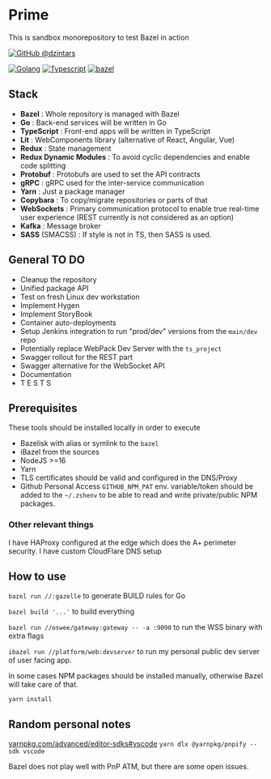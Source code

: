 # Prime

This is sandbox monorepository to test Bazel in action

[![GitHub @dzintars](https://img.shields.io/github/followers/dzintars?label=follow&style=social)](https://github.com/dzintars)

[![Golang](https://img.shields.io/badge/-Golang-blue?style=flat-square&logo=go&logoColor=white)](https://golang.org/)
[![Typescript](https://img.shields.io/badge/-Typescript-blue?style=flat-square&logo=typescript&logoColor=white)](https://www.typescriptlang.org/)
[![bazel](https://img.shields.io/badge/build%20with-bazel-43A047.svg)](https://bazel.build/)

## Stack

- **Bazel** : Whole repository is managed with Bazel
- **Go** : Back-end services will be written in Go
- **TypeScript** : Front-end apps will be written in TypeScript
- **Lit** : WebComponents library (alternative of React, Angular, Vue)
- **Redux** : State management
- **Redux Dynamic Modules** : To avoid cyclic dependencies and enable code splitting
- **Protobuf** : Protobufs are used to set the API contracts
- **gRPC** : gRPC used for the inter-service communication
- **Yarn** : Just a package manager
- **Copybara** : To copy/migrate repositories or parts of that
- **WebSockets** : Primary communication protocol to enable true real-time user experience (REST currently is not considered as an option)
- **Kafka** : Message broker
- **SASS** (SMACSS) : If style is not in TS, then SASS is used.

## General TO DO

- Cleanup the repository
- Unified package API
- Test on fresh Linux dev workstation
- Implement Hygen
- Implement StoryBook
- Container auto-deployments
- Setup Jenkins integration to run "prod/dev" versions from the `main/dev` repo
- Potentially replace WebPack Dev Server with the `ts_project`
- Swagger rollout for the REST part
- Swagger alternative for the WebSocket API
- Documentation
- T E S T S

## Prerequisites

These tools should be installed locally in order to execute

- Bazelisk with alias or symlink to the `bazel`
- iBazel from the sources
- NodeJS >=16
- Yarn
- TLS certificates should be valid and configured in the DNS/Proxy
- Github Personal Access `GITHUB_NPM_PAT` env. variable/token should be added to the `~/.zshenv` to be able to read and write private/public NPM packages.

### Other relevant things

I have HAProxy configured at the edge which does the A+ perimeter security.
I have custom CloudFlare DNS setup

## How to use

`bazel run //:gazelle` to generate BUILD rules for Go

`bazel build '...'` to build everything

`bazel run //oswee/gateway:gateway -- -a :9090` to run the WSS binary with extra flags

`ibazel run //platform/web:devserver` to run my personal public dev server of user facing app.

In some cases NPM packages should be installed manually, otherwise Bazel will take care of that.

`yarn install`

## Random personal notes

[yarnpkg.com/advanced/editor-sdks#vscode](https://yarnpkg.com/advanced/editor-sdks#vscode)
`yarn dlx @yarnpkg/pnpify --sdk vscode`

Bazel does not play well with PnP ATM, but there are some open issues.
